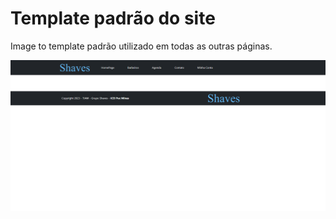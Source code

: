 # Template padrão do site

Image to template padrão utilizado em todas as outras páginas.

![Template](img/template.png)